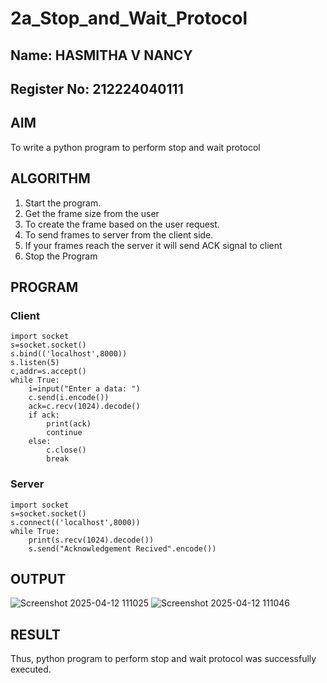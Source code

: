 # 2a_Stop_and_Wait_Protocol
## Name: HASMITHA V NANCY
## Register No: 212224040111
## AIM 
To write a python program to perform stop and wait protocol
## ALGORITHM
1. Start the program.
2. Get the frame size from the user
3. To create the frame based on the user request.
4. To send frames to server from the client side.
5. If your frames reach the server it will send ACK signal to client
6. Stop the Program
## PROGRAM
### Client
~~~
import socket
s=socket.socket()
s.bind(('localhost',8000))
s.listen(5)
c,addr=s.accept()
while True:
    i=input("Enter a data: ")
    c.send(i.encode())
    ack=c.recv(1024).decode()
    if ack:
        print(ack)
        continue
    else:
        c.close()
        break
~~~
### Server
~~~
import socket
s=socket.socket()
s.connect(('localhost',8000))
while True:
    print(s.recv(1024).decode())
    s.send("Acknowledgement Recived".encode())
~~~    
## OUTPUT
![Screenshot 2025-04-12 111025](https://github.com/user-attachments/assets/678f0bde-e63d-43d1-b2b7-e7577b4e606d)
![Screenshot 2025-04-12 111046](https://github.com/user-attachments/assets/cb972182-c9aa-4d00-bd04-03956a656874)



## RESULT
Thus, python program to perform stop and wait protocol was successfully executed.
